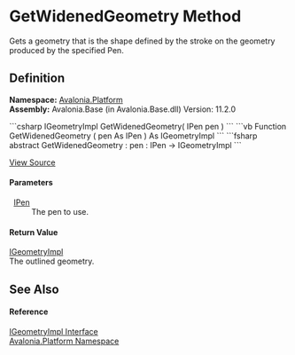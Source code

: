# GetWidenedGeometry Method


Gets a geometry that is the shape defined by the stroke on the geometry produced by the specified Pen.



## Definition
**Namespace:** <a href="N_Avalonia_Platform">Avalonia.Platform</a>  
**Assembly:** Avalonia.Base (in Avalonia.Base.dll) Version: 11.2.0

<Tabs groupId="api-code-preview">
<TabItem value="csharp" label="C#">
```csharp
IGeometryImpl GetWidenedGeometry(
	IPen pen
)
```
</TabItem>
<TabItem value="vb" label="VB">
```vb
Function GetWidenedGeometry ( 
	pen As IPen
) As IGeometryImpl
```
</TabItem>
<TabItem value="fsharp" label="F#">
```fsharp
abstract GetWidenedGeometry : 
        pen : IPen -> IGeometryImpl 
```
</TabItem>
</Tabs>



<a href="https://github.com/AvaloniaUI/Avalonia/tree/master/src/Avalonia.Base/Platform/IGeometryImpl.cs" title="View the source code">View Source</a>



#### Parameters
<dl><dt>  <a href="T_Avalonia_Media_IPen">IPen</a></dt><dd>The pen to use.</dd></dl>

#### Return Value
<a href="T_Avalonia_Platform_IGeometryImpl">IGeometryImpl</a>  
The outlined geometry.

## See Also


#### Reference
<a href="T_Avalonia_Platform_IGeometryImpl">IGeometryImpl Interface</a>  
<a href="N_Avalonia_Platform">Avalonia.Platform Namespace</a>  
